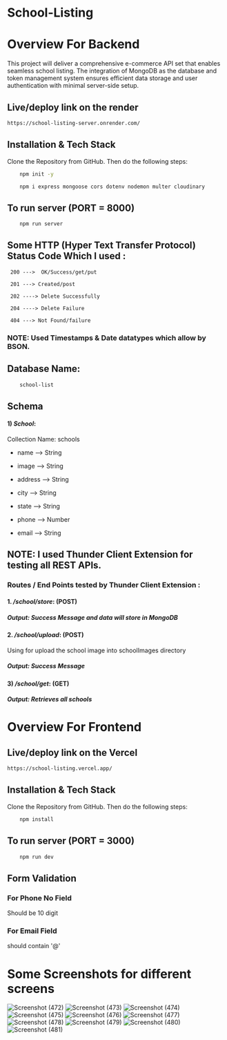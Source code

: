 # School-Listing

# Overview For Backend
This project will deliver a comprehensive e-commerce API set that enables seamless school listing. The integration of MongoDB as the database and token management system ensures efficient data storage and user authentication with minimal server-side setup.

## Live/deploy link on the render
```bash
https://school-listing-server.onrender.com/

```

## Installation & Tech Stack

Clone the Repository from GitHub. Then do the following steps:

```bash
    npm init -y

    npm i express mongoose cors dotenv nodemon multer cloudinary
```
## To run server (PORT = 8000)
```bash
    npm run server
```

## Some HTTP (Hyper Text Transfer Protocol) Status Code Which I used :
     
     200 --->  OK/Success/get/put

     201 ---> Created/post

     202 ----> Delete Successfully

     204 ----> Delete Failure

     404 ---> Not Found/failure

### NOTE: Used Timestamps & Date datatypes which allow by BSON.

## Database Name:
```bash
    school-list
```
## Schema

#### 1) *School*:

Collection Name: schools

- name --> String

- image --> String

- address --> String

- city --> String

- state --> String

- phone --> Number

- email --> String

## NOTE: I used Thunder Client Extension for testing all REST APIs.

### Routes / End Points tested by Thunder Client Extension :

#### 1. */school/store*: (POST)
 
##### Output: Success Message and data will store in MongoDB

#### 2.  */school/upload*: (POST)

Using for upload the school image into schoolImages directory

##### Output: Success Message

#### 3) */school/get*: (GET)

##### Output: Retrieves all schools


# Overview For Frontend

## Live/deploy link on the Vercel
```bash
https://school-listing.vercel.app/

```
## Installation & Tech Stack

Clone the Repository from GitHub. Then do the following steps:

```bash
    npm install
```
## To run server (PORT = 3000)
```bash
    npm run dev
```

## Form Validation
### For Phone No Field
Should be 10 digit

### For Email Field
should contain '@'

# Some Screenshots for different screens
![Screenshot (472)](https://github.com/Pushpendra-1697/School-Listing/assets/104748364/21b9c29e-87ac-407c-9b8b-50162c80c6b6)
![Screenshot (473)](https://github.com/Pushpendra-1697/School-Listing/assets/104748364/bed651ec-a553-46fe-834d-e58cf408394a)
![Screenshot (474)](https://github.com/Pushpendra-1697/School-Listing/assets/104748364/f6d983db-032a-4d8f-9ecb-f48d073d148e)
![Screenshot (475)](https://github.com/Pushpendra-1697/School-Listing/assets/104748364/601004c7-2e45-4fe2-be8b-1c67bce2bbf4)
![Screenshot (476)](https://github.com/Pushpendra-1697/School-Listing/assets/104748364/92a95553-0952-4e32-aa6d-322d05656a53)
![Screenshot (477)](https://github.com/Pushpendra-1697/School-Listing/assets/104748364/f74062b0-fad3-4a71-bea0-049fd8fad6d2)
![Screenshot (478)](https://github.com/Pushpendra-1697/School-Listing/assets/104748364/a2a389cc-959f-480b-b430-0d0ce724f1bf)
![Screenshot (479)](https://github.com/Pushpendra-1697/School-Listing/assets/104748364/ae4c4f88-6485-434e-a7cf-c650a12dd94e)
![Screenshot (480)](https://github.com/Pushpendra-1697/School-Listing/assets/104748364/cd5fe339-6246-4340-9410-19685d568a9d)
![Screenshot (481)](https://github.com/Pushpendra-1697/School-Listing/assets/104748364/f6879811-0dd9-4667-92c9-8fd1f665e4c0)
